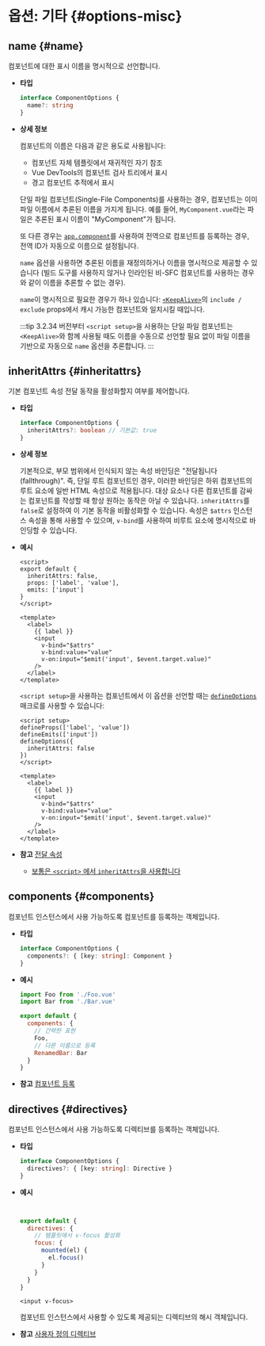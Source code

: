 # 옵션: 기타 {#options-misc}

## name {#name}

컴포넌트에 대한 표시 이름을 명시적으로 선언합니다.

- **타입**

  ```ts
  interface ComponentOptions {
    name?: string
  }
  ```

- **상세 정보**

  컴포넌트의 이름은 다음과 같은 용도로 사용됩니다:

  - 컴포넌트 자체 템플릿에서 재귀적인 자기 참조
  - Vue DevTools의 컴포넌트 검사 트리에서 표시
  - 경고 컴포넌트 추적에서 표시

  단일 파일 컴포넌트(Single-File Components)를 사용하는 경우, 컴포넌트는 이미 파일 이름에서 추론된 이름을 가지게 됩니다. 예를 들어, `MyComponent.vue`라는 파일은 추론된 표시 이름이 "MyComponent"가 됩니다.

  또 다른 경우는 [`app.component`](/api/application#app-component)를 사용하여 전역으로 컴포넌트를 등록하는 경우, 전역 ID가 자동으로 이름으로 설정됩니다.

  `name` 옵션을 사용하면 추론된 이름을 재정의하거나 이름을 명시적으로 제공할 수 있습니다 (빌드 도구를 사용하지 않거나 인라인된 비-SFC 컴포넌트를 사용하는 경우와 같이 이름을 추론할 수 없는 경우).

  `name`이 명시적으로 필요한 경우가 하나 있습니다: [`<KeepAlive>`](/guide/built-ins/keep-alive)의 `include / exclude` props에서 캐시 가능한 컴포넌트와 일치시킬 때입니다.

  :::tip
  3.2.34 버전부터 `<script setup>`을 사용하는 단일 파일 컴포넌트는 `<KeepAlive>`와 함께 사용될 때도 이름을 수동으로 선언할 필요 없이 파일 이름을 기반으로 자동으로 `name` 옵션을 추론합니다.
  :::

## inheritAttrs {#inheritattrs}

기본 컴포넌트 속성 전달 동작을 활성화할지 여부를 제어합니다.

- **타입**

  ```ts
  interface ComponentOptions {
    inheritAttrs?: boolean // 기본값: true
  }
  ```

- **상세 정보**

  기본적으로, 부모 범위에서 인식되지 않는 속성 바인딩은 "전달됩니다(fallthrough)". 즉, 단일 루트 컴포넌트인 경우, 이러한 바인딩은 하위 컴포넌트의 루트 요소에 일반 HTML 속성으로 적용됩니다. 대상 요소나 다른 컴포넌트를 감싸는 컴포넌트를 작성할 때 항상 원하는 동작은 아닐 수 있습니다. `inheritAttrs`를 `false`로 설정하여 이 기본 동작을 비활성화할 수 있습니다. 속성은 `$attrs` 인스턴스 속성을 통해 사용할 수 있으며, `v-bind`를 사용하여 비루트 요소에 명시적으로 바인딩할 수 있습니다.

- **예시**

  <div class="options-api">

  ```vue
  <script>
  export default {
    inheritAttrs: false,
    props: ['label', 'value'],
    emits: ['input']
  }
  </script>

  <template>
    <label>
      {{ label }}
      <input
        v-bind="$attrs"
        v-bind:value="value"
        v-on:input="$emit('input', $event.target.value)"
      />
    </label>
  </template>
  ```

  </div>
  <div class="composition-api">

  `<script setup>`을 사용하는 컴포넌트에서 이 옵션을 선언할 때는 [`defineOptions`](/api/sfc-script-setup#defineoptions) 매크로를 사용할 수 있습니다:

  ```vue
  <script setup>
  defineProps(['label', 'value'])
  defineEmits(['input'])
  defineOptions({
    inheritAttrs: false
  })
  </script>

  <template>
    <label>
      {{ label }}
      <input
        v-bind="$attrs"
        v-bind:value="value"
        v-on:input="$emit('input', $event.target.value)"
      />
    </label>
  </template>
  ```

  </div>

- **참고** [전달 속성](/guide/components/attrs)
  <div class="composition-api">

  - [보통은 `<script>` 에서  `inheritAttrs`을 사용합니다](/api/sfc-script-setup#usage-alongside-normal-script)
  </div>
## components {#components}

컴포넌트 인스턴스에서 사용 가능하도록 컴포넌트를 등록하는 객체입니다.

- **타입**

  ```ts
  interface ComponentOptions {
    components?: { [key: string]: Component }
  }
  ```

- **예시**

  ```js
  import Foo from './Foo.vue'
  import Bar from './Bar.vue'

  export default {
    components: {
      // 간략한 표현
      Foo,
      // 다른 이름으로 등록
      RenamedBar: Bar
    }
  }
  ```

- **참고** [컴포넌트 등록](/guide/components/registration)

## directives {#directives}

컴포넌트 인스턴스에서 사용 가능하도록 디렉티브를 등록하는 객체입니다.

- **타입**

  ```ts
  interface ComponentOptions {
    directives?: { [key: string]: Directive }
  }
  ```

- **예시**

  ```js


  export default {
    directives: {
      // 템플릿에서 v-focus 활성화
      focus: {
        mounted(el) {
          el.focus()
        }
      }
    }
  }
  ```

  ```vue-html
  <input v-focus>
  ```

  컴포넌트 인스턴스에서 사용할 수 있도록 제공되는 디렉티브의 해시 객체입니다.

- **참고** [사용자 정의 디렉티브](/guide/reusability/custom-directives)

